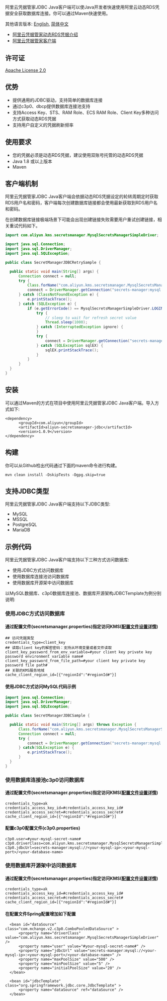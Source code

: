 # 

阿里云凭据管家JDBC Java客户端可以使Java开发者快速使用阿里云动态RDS凭据安全获取数据库连接。你可以通过Maven快速使用。
 
 
其他语言版本: [English](README.md), [简体中文](README.zh-cn.md)
 
- [阿里云凭据管家动态RDS凭据介绍](https://help.aliyun.com/document_detail/194269.html)
- [阿里云凭据管家客户端](https://help.aliyun.com/document_detail/190269.html)

## 许可证

[Apache License 2.0](https://www.apache.org/licenses/LICENSE-2.0.html)

## 优势

* 提供通用的JDBC驱动，支持简单的数据库连接
* 通过c3p0、dbcp提供数据库连接池支持
* 支持Access Key、STS、RAM Role、ECS RAM Role、Client Key多种访问方式获取动态RDS凭据
* 支持用户自定义的凭据刷新频率

## 使用要求

- 您的凭据必须是动态RDS凭据，建议使用双账号托管的动态RDS凭据
- Java 1.8 或以上版本
- Maven

## 客户端机制

阿里云凭据管家JDBC Java客户端会依据动态RDS凭据设定的轮转周期定时获取RDS用户名和密码，客户端每次创建数据库链接都会使用最新获取到RDS用户名和密码。

在创建数据库链接极端场景下可能会出现创建链接失败需要用户重试创建链接，相关重试代码如下。

  ```Java
import com.aliyun.kms.secretsmanager.MysqlSecretsManagerSimpleDriver;

import java.sql.Connection;
import java.sql.DriverManager;
import java.sql.SQLException;

public class SecretManagerJDBCRetrySample {

    public static void main(String[] args) {
        Connection connect = null;
        try {
            Class.forName("com.aliyun.kms.secretsmanager.MysqlSecretsManagerSimpleDriver");
            connect = DriverManager.getConnection("secrets-manager:mysql://<your-mysql-ip>:<your-mysql-port>/<your-database-name>", "#your-mysql-secret-name#", "");
        } catch (ClassNotFoundException e) {
            e.printStackTrace();
        } catch (SQLException e) {
            if (e.getErrorCode() == MysqlSecretsManagerSimpleDriver.LOGIN_FAILED_CODE) {
                try {
                    // sleep to wait for refresh secret value
                    Thread.sleep(1000);
                } catch (InterruptedException ignore) {
                }
                try {
                    connect = DriverManager.getConnection("secrets-manager:mysql://<your-mysql-ip>:<your-mysql-port>/<your-database-name>", "#your-mysql-secret-name#", "");
                } catch (SQLException sqlEX) {
                    sqlEX.printStackTrace();
                }
            }
        }
    }
}
  ```


## 安装

可以通过Maven的方式在项目中使用阿里云凭据管家JDBC Java客户端。导入方式如下:

```
<dependency>
      <groupId>com.aliyun</groupId>
      <artifactId>aliyun-secretsmanager-jdbc</artifactId>
      <version>1.0.9</version>
</dependency>
```

## 构建

你可以从Github检出代码通过下面的maven命令进行构建。

```
mvn clean install -DskipTests -Dgpg.skip=true
```

## 支持JDBC类型 

阿里云凭据管家JDBC Java客户端支持以下JDBC类型:

- MySQL
- MSSQL
- PostgreSQL
- MariaDB

## 示例代码

阿里云凭据管家JDBC Java客户端支持以下三种方式访问数据库:

* 使用JDBC方式访问数据库
* 使用数据库连接池访问数据库
* 使用数据库开源架中访问数据库

以MySQL数据库、c3p0数据库连接池、数据库开源架构JDBCTemplate为例分别说明:

### 使用JDBC方式访问数据库

#### 通过配置文件(secretsmanager.properties)指定访问KMS([配置文件设置详情](README_config.zh-cn.md))

   ```
## 访问凭据类型
credentials_type=client_key
## 读取client key的解密密码：支持从环境变量或者文件读取
client_key_password_from_env_variable=#your client key private key password environment variable name#
client_key_password_from_file_path=#your client key private key password file path#
## 关联的KMS服务地域
cache_client_region_id=[{"regionId":"#regionId#"}]
   ```

#### 使用JDBC方式访问MySQL代码示例 

  ```Java
import java.sql.Connection;
import java.sql.DriverManager;
import java.sql.SQLException;

public class SecretManagerJDBCSample {

    public static void main(String[] args) throws Exception {
        Class.forName("com.aliyun.kms.secretsmanager.MysqlSecretsManagerSimpleDriver");
        Connection connect = null;
        try {
            connect = DriverManager.getConnection("secrets-manager:mysql://<your-mysql-ip>:<your-mysql-port>/<your-database-name>", "#your-mysql-secret-name#","");
        } catch(SQLException e) {
            e.printStackTrace();
        }
    }
}
  ```

### 使用数据库连接池c3p0访问数据库

#### 通过配置文件(secretsmanager.properties)指定访问KMS([配置文件设置详情](README_config.zh-cn.md))

   ```
credentials_type=ak
credentials_access_key_id=#credentials_access_key_id#
credentials_access_secret=#credentials_access_secret#
cache_client_region_id=[{"regionId":"#regionId#"}]
   ```

#### 配置c3p0配置文件(c3p0.properties)


  ```
c3p0.user=#your-mysql-secret-name#
c3p0.driverClass=com.aliyun.kms.secretsmanager.MysqlSecretsManagerSimpleDriver
c3p0.jdbcUrl=secrets-manager:mysql://<your-mysql-ip>:<your-mysql-port>/<your-database-name>
  
  ```


### 使用数据库开源架中访问数据库


#### 通过配置文件(secretsmanager.properties)指定访问KMS([配置文件设置详情](README_config.zh-cn.md))

   ```
credentials_type=ak
credentials_access_key_id=#credentials_access_key_id#
credentials_access_secret=#credentials_access_secret#
cache_client_region_id=[{"regionId":"#regionId#"}]
   ```
   
#### 在配置文件Spring配置增加如下配置

  ```
    <bean id="dataSource" class="com.mchange.v2.c3p0.ComboPooledDataSource" >
        <property name="driverClass" value="com.aliyun.kms.secretsmanager.MysqlSecretsManagerSimpleDriver" />
        <property name="user" value="#your-mysql-secret-name#" />
        <property name="jdbcUrl" value="secrets-manager:mysql://<your-mysql-ip>:<your-mysql-port>/<your-database-name>" />
        <property name="maxPoolSize" value="500" />
        <property name="minPoolSize" value="5" />
        <property name="initialPoolSize" value="20" />
    </bean>

    <bean id="jdbcTemplate" class="org.springframework.jdbc.core.JdbcTemplate" >
        <property name="dataSource" ref="dataSource" />
    </bean>
  ```
